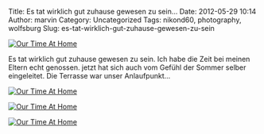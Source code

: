 Title: Es tat wirklich gut zuhause gewesen zu sein...
Date: 2012-05-29 10:14
Author: marvin
Category: Uncategorized
Tags: nikond60, photography, wolfsburg
Slug: es-tat-wirklich-gut-zuhause-gewesen-zu-sein

[![Our Time At Home](http://farm8.staticflickr.com/7220/7293796596_e5e6801584.jpg)](http://www.flickr.com/photos/marvinxsteadfast/7293796596/ "Our Time At Home by marvinxsteadfast, on Flickr, via Patr")

Es tat wirklich gut zuhause gewesen zu sein. Ich habe die Zeit bei
meinen Eltern echt genossen. jetzt hat sich auch vom Gefühl der Sommer
selber eingeleitet. Die Terrasse war unser Anlaufpunkt...

[![Our Time At Home](http://farm8.staticflickr.com/7217/7293799632_cef3eb021d.jpg)](http://www.flickr.com/photos/marvinxsteadfast/7293799632/ "Our Time At Home by marvinxsteadfast, on Flickr, via Patr")

[![Our Time At Home](http://farm8.staticflickr.com/7091/7293798704_0ed0e5e2e5.jpg)](http://www.flickr.com/photos/marvinxsteadfast/7293798704/ "Our Time At Home by marvinxsteadfast, on Flickr, via Patr")

[![Our Time At Home](http://farm8.staticflickr.com/7212/7293797786_ab2d8e815e.jpg)](http://www.flickr.com/photos/marvinxsteadfast/7293797786/ "Our Time At Home by marvinxsteadfast, on Flickr, via Patr")

